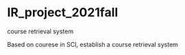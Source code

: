 # IR_project_2021fall
course retrieval system

Based on courese in SCI, establish a course retrieval system 
